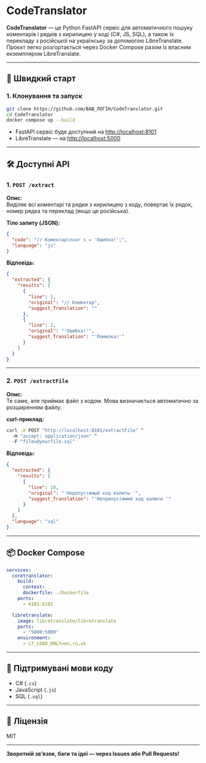 # CodeTranslator

**CodeTranslator** — це Python FastAPI сервіс для автоматичного пошуку коментарів і рядків з кирилицею у коді (C#, JS, SQL), а також їх перекладу з російської на українську за допомогою LibreTranslate.  
Проєкт легко розгортається через Docker Compose разом із власним екземпляром LibreTranslate.

---

## 🚀 Швидкий старт

### 1. Клонування та запуск

```bash
git clone https://github.com/ВАШ_ЛОГІН/CodeTranslator.git
cd CodeTranslator
docker compose up --build
```

- FastAPI сервіс буде доступний на [http://localhost:8101](http://localhost:8101)
- LibreTranslate — на [http://localhost:5000](http://localhost:5000)

---

## 🛠️ Доступні API

### 1. `POST /extract`

**Опис:**  
Виділяє всі коментарі та рядки з кирилицею з коду, повертає їх рядок, номер рядка та переклад (якщо це російська).

**Тіло запиту (JSON):**
```json
{
  "code": "// Коментар\nvar s = 'Ошибка!';",
  "language": "js"
}
```

**Відповідь:**
```json
{
  "extracted": {
    "results": [
      {
        "line": 1,
        "original": "// Коментар",
        "suggest_Translation": ""
      },
      {
        "line": 2,
        "original": "'Ошибка!'",
        "suggest_Translation": "'Помилка!'"
      }
    ]
  }
}
```

---

### 2. `POST /extractFile`

**Опис:**  
Те саме, але приймає файл з кодом. Мова визначається автоматично за розширенням файлу.

**curl-приклад:**
```bash
curl -X POST "http://localhost:8101/extractFile" ^
  -H "accept: application/json" ^
  -F "file=@yourfile.sql"
```

**Відповідь:**
```json
{
  "extracted": {
    "results": [
      {
        "line": 10,
        "original": "'Недопустимый код валюты '",
        "suggest_Translation": "'Неприпустимий код валюти '"
      }
    ]
  },
  "language": "sql"
}
```

---

## 📦 Docker Compose

```yaml
services:
  coretranslator:
    build:
      context: .
      dockerfile: ./Dockerfile
    ports:
      - 8101:8101

  libretranslate:
    image: libretranslate/libretranslate
    ports:
      - "5000:5000"
    environment:
      - LT_LOAD_ONLY=en,ru,uk
```

---

## 📝 Підтримувані мови коду

- C# (`.cs`)
- JavaScript (`.js`)
- SQL (`.sql`)

---

## 📄 Ліцензія

MIT

---

**Зворотній зв’язок, баги та ідеї — через Issues або Pull Requests!**
